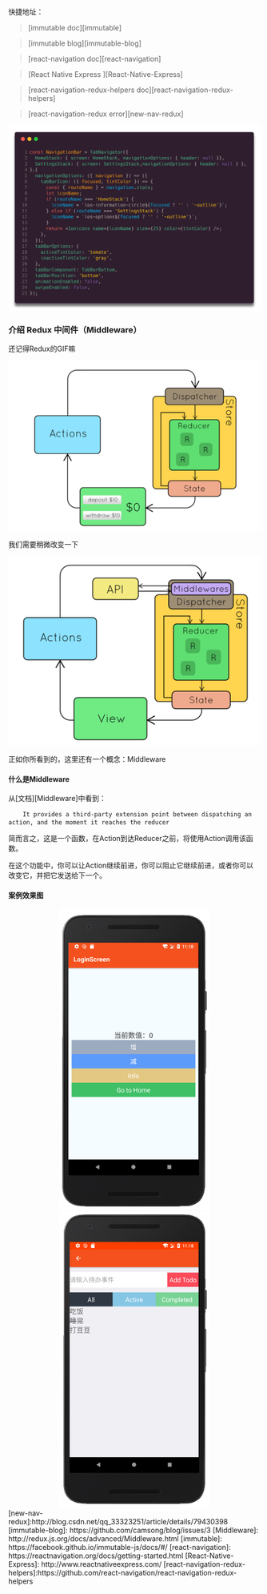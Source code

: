 快捷地址：
> [immutable doc][immutable]

> [immutable blog][immutable-blog]

> [react-navigation doc][react-navigation]

> [React Native Express ][React-Native-Express]

> [react-navigation-redux-helpers doc][react-navigation-redux-helpers]

> [react-navigation-redux error][new-nav-redux]

<img src="./assets/tab-navigator.png"/>

### 介绍 Redux 中间件（Middleware）
还记得Redux的GIF嘛

<img src="./assets/redux.gif" width="550px"/>

我们需要稍微改变一下

<img src="./assets/change-redux.gif" width="550px"/>

正如你所看到的，这里还有一个概念：Middleware
#### 什么是Middleware
从[文档][Middleware]中看到：

```
    It provides a third-party extension point between dispatching an action, and the moment it reaches the reducer
```

简而言之，这是一个函数，在Action到达Reducer之前，将使用Action调用该函数。

在这个功能中，你可以让Action继续前进，你可以阻止它继续前进，或者你可以改变它，并把它发送给下一个。

#### 案例效果图
<center class="half">
    <img src="./assets/home.png" width="300px"/>
    <img src="./assets/todo.png" width="300px"/>
</center>
[new-nav-redux]:http://blog.csdn.net/qq_33323251/article/details/79430398
[immutable-blog]: https://github.com/camsong/blog/issues/3
[Middleware]: http://redux.js.org/docs/advanced/Middleware.html
[immutable]: https://facebook.github.io/immutable-js/docs/#/
[react-navigation]: https://reactnavigation.org/docs/getting-started.html
[React-Native-Express]: http://www.reactnativeexpress.com/
[react-navigation-redux-helpers]:https://github.com/react-navigation/react-navigation-redux-helpers


